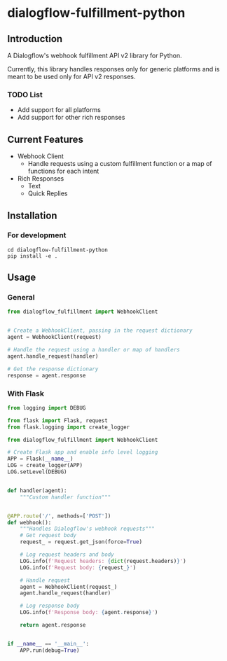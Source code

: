 # dialogflow-fulfillment-python

## Introduction

A Dialogflow's webhook fulfillment API v2 library for Python.

Currently, this library handles responses only for generic platforms and is 
meant to be used only for API v2 responses. 

### TODO List
* Add support for all platforms
* Add support for other rich responses

## Current Features
* Webhook Client
  * Handle requests using a custom fulfillment function or a map of functions for each intent
* Rich Responses
  * Text
  * Quick Replies

## Installation
### For development
```shell
cd dialogflow-fulfillment-python
pip install -e .
```

## Usage
### General
```python
from dialogflow_fulfillment import WebhookClient


# Create a WebhookClient, passing in the request dictionary
agent = WebhookClient(request)

# Handle the request using a handler or map of handlers
agent.handle_request(handler)

# Get the response dictionary
response = agent.response
```

### With Flask
```python
from logging import DEBUG

from flask import Flask, request
from flask.logging import create_logger

from dialogflow_fulfillment import WebhookClient

# Create Flask app and enable info level logging
APP = Flask(__name__)
LOG = create_logger(APP)
LOG.setLevel(DEBUG)


def handler(agent):
    """Custom handler function"""


@APP.route('/', methods=['POST'])
def webhook():
    """Handles Dialogflow's webhook requests"""
    # Get request body
    request_ = request.get_json(force=True)

    # Log request headers and body
    LOG.info(f'Request headers: {dict(request.headers)}')
    LOG.info(f'Request body: {request_}')

    # Handle request
    agent = WebhookClient(request_)
    agent.handle_request(handler)

    # Log response body
    LOG.info(f'Response body: {agent.response}')

    return agent.response


if __name__ == '__main__':
    APP.run(debug=True)

```